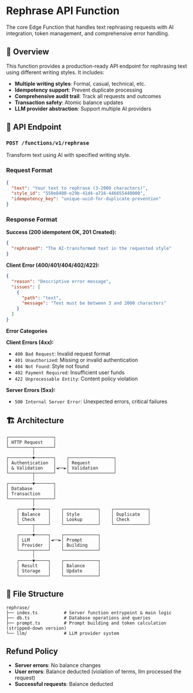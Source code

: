 # Rephrase API Function

The core Edge Function that handles text rephrasing requests with AI integration, token management, and comprehensive error handling.

## 🎯 Overview

This function provides a production-ready API endpoint for rephrasing text using different writing styles. It includes:

- **Multiple writing styles**: Formal, casual, technical, etc.
- **Idempotency support**: Prevent duplicate processing
- **Comprehensive audit trail**: Track all requests and outcomes
- **Transaction safety**: Atomic balance updates
- **LLM provider abstraction**: Support multiple AI providers

## 🔌 API Endpoint

### `POST /functions/v1/rephrase`

Transform text using AI with specified writing style.

### Request Format
```json
{
  "text": "Your text to rephrase (3-2000 characters)",
  "style_id": "550e8400-e29b-41d4-a716-446655440000",
  "idempotency_key": "unique-uuid-for-duplicate-prevention"
}
```

### Response Format

**Success (200 idempotent OK, 201 Created):**
```json
{
  "rephrased": "The AI-transformed text in the requested style"
}
```

**Client Error (400/401/404/402/422):**
```json
{
  "reason": "Descriptive error message",
  "issues": [
    {
      "path": "text",
      "message": "Text must be between 3 and 2000 characters"
    }
  ]
}
```

**Error Categories**

**Client Errors (4xx):**
- `400 Bad Request`: Invalid request format
- `401 Unauthorized`: Missing or invalid authentication
- `404 Not Found`: Style not found
- `402 Payment Required`: Insufficient user funds
- `422 Unprocessable Entity`: Content policy violation

**Server Errors (5xx):**
- `500 Internal Server Error`: Unexpected errors, critical failures

## 🏗️ Architecture

```
┌─────────────────┐
│ HTTP Request    │
└─────────┬───────┘
          │
┌─────────▼───────┐    ┌─────────────────┐
│ Authentication  │    │ Request         │
│ & Validation    │◄──►│ Validation      │
└─────────┬───────┘    └─────────────────┘
          │
┌─────────▼───────┐
│ Database        │
│ Transaction     │
└─────────┬───────┘
          │
    ┌─────▼─────┐    ┌─────────────┐    ┌─────────────┐
    │ Balance   │    │ Style       │    │ Duplicate   │
    │ Check     │    │ Lookup      │    │ Check       │
    └─────┬─────┘    └─────────────┘    └─────────────┘
          │
    ┌─────▼─────┐    ┌─────────────┐
    │ LLM       │◄──►│ Prompt      │
    │ Provider  │    │ Building    │
    └─────┬─────┘    └─────────────┘
          │
    ┌─────▼─────┐    ┌─────────────┐
    │ Result    │    │ Balance     │
    │ Storage   │    │ Update      │
    └───────────┘    └─────────────┘
```

## 📁 File Structure

```
rephrase/
├── index.ts          # Server function entrypoint & main logic
├── db.ts             # Database operations and queries
├── prompt.ts         # Prompt building and token calculation (stripped-down version)
└── llm/              # LLM provider system
```

## Refund Policy
- **Server errors**: No balance changes
- **User errors**: Balance deducted (violation of terms, llm processed the request)
- **Successful requests**: Balance deducted


